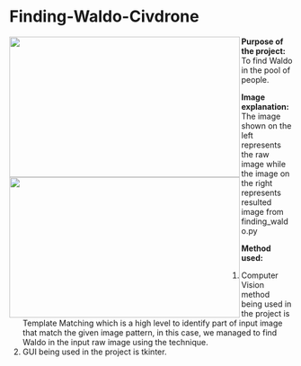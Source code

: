 # Finding-Waldo-Civdrone

<p float="left">
  <img align="left" src="https://github.com/Kevintirta/Finding-Waldo-Civdrone/blob/master/raw_image.png" width="410" height="250">

  <img align="left" src="https://github.com/Kevintirta/Finding-Waldo-Civdrone/blob/master/found_waldo_image.png" width="410" height="250">
</p>


**Purpose of the project:**<br/>
To find Waldo in the pool of people.

**Image explanation:**<br/>
The image shown on the left represents the raw image while the image on the right represents resulted image from finding_waldo.py

**Method used:**<br/>
1. Computer Vision method being used in the project is Template Matching which is a high level to identify part of input image that match the given image pattern, in this case, we managed to find Waldo in the input raw image using the technique.
2. GUI being used in the project is tkinter.

